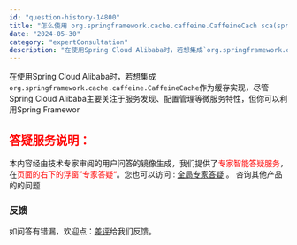 ```yaml
---
id: "question-history-14800"
title: "怎么使用 org.springframework.cache.caffeine.CaffeineCach sca(spring-cloud-alibaba)"
date: "2024-05-30"
category: "expertConsultation"
description: "在使用Spring Cloud Alibaba时，若想集成`org.springframework.cache.caffeine.CaffeineCache`作为缓存实现，尽管Spring Cloud Alibaba主要关注于服务发现、配置管理等微服务特性，但你可以利用Spring Framewor"
---
```


在使用Spring Cloud Alibaba时，若想集成`org.springframework.cache.caffeine.CaffeineCache`作为缓存实现，尽管Spring Cloud Alibaba主要关注于服务发现、配置管理等微服务特性，但你可以利用Spring Framewor
## <font color="#FF0000">答疑服务说明：</font> 

本内容经由技术专家审阅的用户问答的镜像生成，我们提供了<font color="#FF0000">专家智能答疑服务</font>，在<font color="#FF0000">页面的右下的浮窗”专家答疑“</font>。您也可以访问 : [全局专家答疑](https://opensource.alibaba.com/chatBot) 。 咨询其他产品的的问题

### 反馈
如问答有错漏，欢迎点：[差评](https://ai.nacos.io/user/feedbackByEnhancerGradePOJOID?enhancerGradePOJOId=14802)给我们反馈。
